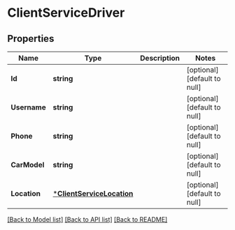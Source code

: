 # ClientServiceDriver

## Properties
Name | Type | Description | Notes
------------ | ------------- | ------------- | -------------
**Id** | **string** |  | [optional] [default to null]
**Username** | **string** |  | [optional] [default to null]
**Phone** | **string** |  | [optional] [default to null]
**CarModel** | **string** |  | [optional] [default to null]
**Location** | [***ClientServiceLocation**](client_serviceLocation.md) |  | [optional] [default to null]

[[Back to Model list]](../README.md#documentation-for-models) [[Back to API list]](../README.md#documentation-for-api-endpoints) [[Back to README]](../README.md)

